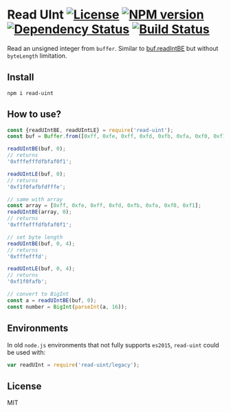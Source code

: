 # Read UInt [![License][LicenseIMGURL]][LicenseURL] [![NPM version][NPMIMGURL]][NPMURL] [![Dependency Status][DependencyStatusIMGURL]][DependencyStatusURL] [![Build Status][BuildStatusIMGURL]][BuildStatusURL]

Read an unsigned integer from `buffer`. Similar to [buf.readIntBE](https://nodejs.org/dist/latest-v10.x/docs/api/buffer.html#buffer_buf_readintbe_offset_bytelength) but without `byteLength` limitation.

## Install

```
npm i read-uint
```

## How to use?

```js
const {readUIntBE, readUIntLE} = require('read-uint');
const buf = Buffer.from([0xff, 0xfe, 0xff, 0xfd, 0xfb, 0xfa, 0xf0, 0xf1]);

readUIntBE(buf, 0);
// returns
'0xfffefffdfbfaf0f1';

readUIntLE(buf, 0);
// returns
'0xf1f0fafbfdfffe';

// same with array
const array = [0xff, 0xfe, 0xff, 0xfd, 0xfb, 0xfa, 0xf0, 0xf1];
readUIntBE(array, 0);
// returns
'0xfffefffdfbfaf0f1';

// set byte length
readUIntBE(buf, 0, 4);
// returns
'0xfffefffd';

readUIntLE(buf, 0, 4);
// returns
'0xf1f0fafb';

// convert to BigInt
const a = readUIntBE(buf, 0);
const number = BigInt(parseInt(a, 16));
```

## Environments

In old `node.js` environments that not fully supports `es2015`, `read-uint` could be used with:

```js
var readUInt = require('read-uint/legacy');
```

## License

MIT

[NPMIMGURL]:                https://img.shields.io/npm/v/read-uint.svg?style=flat&longCache=true
[BuildStatusIMGURL]:        https://img.shields.io/travis/coderaiser/read-uint/master.svg?style=flat&longCache=true
[DependencyStatusIMGURL]:   https://img.shields.io/david/coderaiser/read-uint.svg?style=flat&longCache=true
[LicenseIMGURL]:            https://img.shields.io/badge/license-MIT-317BF9.svg?style=flat&longCache=true
[NPMURL]:                   https://npmjs.org/package/read-uint "npm"
[BuildStatusURL]:           https://travis-ci.org/coderaiser/read-uint  "Build Status"
[DependencyStatusURL]:      https://david-dm.org/coderaiser/read-uint "Dependency Status"
[LicenseURL]:               https://tldrlegal.com/license/mit-license "MIT License"

